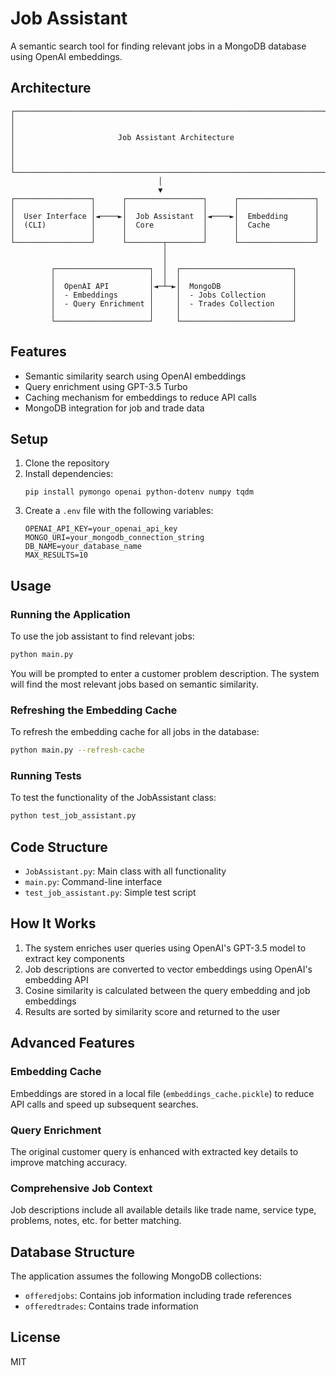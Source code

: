 # Job Assistant

A semantic search tool for finding relevant jobs in a MongoDB database using OpenAI embeddings.

## Architecture

```
┌─────────────────────────────────────────────────────────────────────┐
│                                                                     │
│                       Job Assistant Architecture                     │
│                                                                     │
└─────────────────────────────────────────────────────────────────────┘
                                 │
                                 ▼
┌─────────────────┐      ┌─────────────────┐      ┌─────────────────┐
│                 │      │                 │      │                 │
│  User Interface │◄────►│  Job Assistant  │◄────►│  Embedding      │
│  (CLI)          │      │  Core           │      │  Cache          │
│                 │      │                 │      │                 │
└─────────────────┘      └────────┬────────┘      └─────────────────┘
                                  │
                                  │
         ┌─────────────────────┐  │  ┌─────────────────────────┐
         │                     │  │  │                         │
         │  OpenAI API         │◄─┴─►│  MongoDB                │
         │  - Embeddings       │     │  - Jobs Collection      │
         │  - Query Enrichment │     │  - Trades Collection    │
         │                     │     │                         │
         └─────────────────────┘     └─────────────────────────┘
```

## Features

- Semantic similarity search using OpenAI embeddings
- Query enrichment using GPT-3.5 Turbo
- Caching mechanism for embeddings to reduce API calls
- MongoDB integration for job and trade data

## Setup

1. Clone the repository
2. Install dependencies:
   ```
   pip install pymongo openai python-dotenv numpy tqdm
   ```
3. Create a `.env` file with the following variables:
   ```
   OPENAI_API_KEY=your_openai_api_key
   MONGO_URI=your_mongodb_connection_string
   DB_NAME=your_database_name
   MAX_RESULTS=10
   ```

## Usage

### Running the Application

To use the job assistant to find relevant jobs:

```bash
python main.py
```

You will be prompted to enter a customer problem description. The system will find the most relevant jobs based on semantic similarity.

### Refreshing the Embedding Cache

To refresh the embedding cache for all jobs in the database:

```bash
python main.py --refresh-cache
```

### Running Tests

To test the functionality of the JobAssistant class:

```bash
python test_job_assistant.py
```

## Code Structure

- `JobAssistant.py`: Main class with all functionality
- `main.py`: Command-line interface
- `test_job_assistant.py`: Simple test script

## How It Works

1. The system enriches user queries using OpenAI's GPT-3.5 model to extract key components
2. Job descriptions are converted to vector embeddings using OpenAI's embedding API
3. Cosine similarity is calculated between the query embedding and job embeddings
4. Results are sorted by similarity score and returned to the user

## Advanced Features

### Embedding Cache
Embeddings are stored in a local file (`embeddings_cache.pickle`) to reduce API calls and speed up subsequent searches.

### Query Enrichment
The original customer query is enhanced with extracted key details to improve matching accuracy.

### Comprehensive Job Context
Job descriptions include all available details like trade name, service type, problems, notes, etc. for better matching.

## Database Structure

The application assumes the following MongoDB collections:
- `offeredjobs`: Contains job information including trade references
- `offeredtrades`: Contains trade information

## License

MIT 